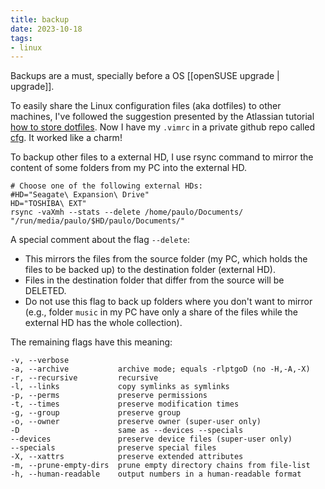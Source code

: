 ```yaml
---
title: backup
date: 2023-10-18
tags: 
- linux
---
```


Backups are a must, specially before a OS [[openSUSE upgrade | upgrade]]. 

To easily share the Linux configuration files (aka dotfiles) to other machines,
I've followed the suggestion presented by the Atlassian tutorial [how to store
dotfiles](https://www.atlassian.com/git/tutorials/dotfiles). Now I have my
`.vimrc` in a private github repo called
[cfg](https://github.com/paulobaumann/cfg). It worked like a charm!

To backup other files to a external HD, I use rsync command to mirror the
content of some folders from my PC into the external HD. 

    # Choose one of the following external HDs:
    #HD="Seagate\ Expansion\ Drive"
    HD="TOSHIBA\ EXT"
    rsync -vaXmh --stats --delete /home/paulo/Documents/ "/run/media/paulo/$HD/paulo/Documents/"

A special comment about the flag `--delete`:

- This mirrors the files from the source folder (my PC, which holds the files to
  be backed up) to the destination folder (external HD).
- Files in the destination folder that differ from the source will be DELETED.
- Do not use this flag to back up folders where you don't want to mirror (e.g.,
  folder `music` in my PC have only a share of the files while the external HD
  has the whole collection).

The remaining flags have this meaning:

    -v, --verbose
    -a, --archive           archive mode; equals -rlptgoD (no -H,-A,-X)
    -r, --recursive         recursive
    -l, --links             copy symlinks as symlinks
    -p, --perms             preserve permissions
    -t, --times             preserve modification times
    -g, --group             preserve group
    -o, --owner             preserve owner (super-user only)
    -D                      same as --devices --specials
    --devices               preserve device files (super-user only)
    --specials              preserve special files
    -X, --xattrs            preserve extended attributes
    -m, --prune-empty-dirs  prune empty directory chains from file-list
    -h, --human-readable    output numbers in a human-readable format
